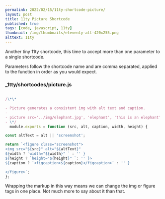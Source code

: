 ```yaml
---
permalink: 2022/02/15/11ty-shortcode-picture/
layout: post
title: 11ty Picture Shortcode
published: true
tags: [code, javascript, 11ty]
thumbnail: /img/thumbnails/eleventy-alt-420x255.png
alttext: 11ty
---
```


Another tiny 11ty shortcode, this time to accept more than one parameter to a single shortcode.

Parameters follow the shortcode name and are comma separated, applied to the function in order as
you would expect.

### \_1tty/shortcodes/picture.js

```javascript

/\*\*

- Picture generates a consistent img with alt text and caption.
-
- picture src='../img/elephant.jpg', 'elephant', 'this is an elephant'
- \*/
  module.exports = function (src, alt, caption, width, height) {

const altText = alt || 'screenshot';

return `<figure class="screenshot">
<img src="${src}" alt="${altText}"
${width ? `width="${width}" ` : '' }
${height ? `height="${height}" `: '' }>
${caption ? `<figcaption>${caption}</figcaption>` : '' }

</figure>`;
};

```

Wrapping the markup in this way means we can change the img or figure tags in one place. Not much more to
say about it than that.
